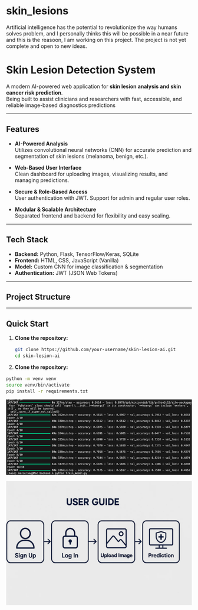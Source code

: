 # skin_lesions
Artificial intelligence has the potential to revolutionize the way humans solves problem, and I personally thinks this will be possible in a near future and this is the reasoon, I am working on this project.
The project is not yet complete and open to new ideas.

# Skin Lesion Detection System

A modern AI-powered web application for **skin lesion analysis and skin cancer risk prediction**.  
Being built to assist clinicians and researchers with fast, accessible, and reliable image-based diagnostics predictions

---

## Features

- **AI-Powered Analysis**  
  Utilizes convolutional neural networks (CNN) for accurate prediction and segmentation of skin lesions (melanoma, benign, etc.).

- **Web-Based User Interface**  
  Clean dashboard for uploading images, visualizing results, and managing predictions.

- **Secure & Role-Based Access**  
  User authentication with JWT. Support for admin and regular user roles.

- **Modular & Scalable Architecture**  
  Separated frontend and backend for flexibility and easy scaling.

---

## Tech Stack

- **Backend:** Python, Flask, TensorFlow/Keras, SQLite  
- **Frontend:** HTML, CSS, JavaScript (Vanilla)  
- **Model:** Custom CNN for image classification & segmentation  
- **Authentication:** JWT (JSON Web Tokens)

---

## Project Structure


---

## Quick Start

1. **Clone the repository:**
   ```bash
   git clone https://github.com/your-username/skin-lesion-ai.git
   cd skin-lesion-ai
    ```
2. **Clone the repository:**
```bash
python -m venv venv
source venv/bin/activate
pip install -r requirements.txt
```


![alt text](image.png)

![alt text](image-1.png)